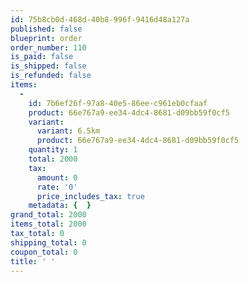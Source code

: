 ```yaml
---
id: 75b8cb0d-468d-40b8-996f-9416d48a127a
published: false
blueprint: order
order_number: 110
is_paid: false
is_shipped: false
is_refunded: false
items:
  -
    id: 7b6ef26f-97a8-40e5-86ee-c961eb0cfaaf
    product: 66e767a9-ee34-4dc4-8681-d09bb59f0cf5
    variant:
      variant: 6.5km
      product: 66e767a9-ee34-4dc4-8681-d09bb59f0cf5
    quantity: 1
    total: 2000
    tax:
      amount: 0
      rate: '0'
      price_includes_tax: true
    metadata: {  }
grand_total: 2000
items_total: 2000
tax_total: 0
shipping_total: 0
coupon_total: 0
title: ' '
---
```


